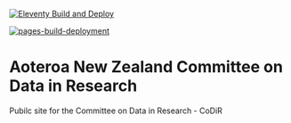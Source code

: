 
[![Eleventy Build and Deploy](https://github.com/dir-aotearoa/dir-aotearoa.github.io/actions/workflows/eleventy_build.yml/badge.svg?branch=master)](https://github.com/dir-aotearoa/dir-aotearoa.github.io/actions/workflows/eleventy_build.yml)


[![pages-build-deployment](https://github.com/dir-aotearoa/dir-aotearoa.github.io/actions/workflows/pages/pages-build-deployment/badge.svg?branch=master)](https://github.com/dir-aotearoa/dir-aotearoa.github.io/actions/workflows/pages/pages-build-deployment)



# Aoteroa New Zealand Committee on Data in Research

Pubilc site for the Committee on Data in Research - CoDiR


